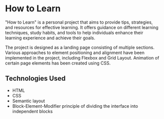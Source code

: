 # How to Learn

"How to Learn" is a personal project that aims to provide tips, strategies, and resources for effective learning. It offers guidance on different learning techniques, study habits, and tools to help individuals enhance their learning experience and achieve their goals.

The project is designed as a landing page consisting of multiple sections. Various approaches to element positioning and alignment have been implemented in the project, including Flexbox and Grid Layout. Animation of certain page elements has been created using CSS.

## Technologies Used
- HTML
- CSS
- Semantic layout
- Block-Element-Modifier principle of dividing the interface into independent blocks
